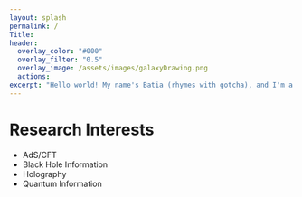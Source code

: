 ```yaml
---
layout: splash
permalink: /
Title:
header:
  overlay_color: "#000"
  overlay_filter: "0.5"
  overlay_image: /assets/images/galaxyDrawing.png
  actions:
excerpt: "Hello world! My name's Batia (rhymes with gotcha), and I'm a physics grad student. Please enjoy my website!"
---
```


# Research Interests
- AdS/CFT
- Black Hole Information
- Holography
- Quantum Information
